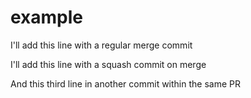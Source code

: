 # example

I'll add this line with a regular merge commit

I'll add this line with a squash commit on merge

And this third line in another commit within the same PR
